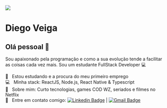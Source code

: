 <img width="auto" src="https://github.com/tgmarinho/tgmarinho/blob/master/banner.png">


# Diego Veiga

## Olá pessoal 👋
Sou apaixonado pela programação e como a sua evolução tende a facilitar as coisas cada vez mais.
Sou um estudante FullStack Developer :computer:

 :rocket:  &nbsp; Estou estudando e a procura do meu primeiro emprego
 <br/> :computer: &nbsp; Minha stack: ReactJS, Node.js, React Native & Typescript
 <br/> 💬  &nbsp; Sobre mim: Curto tecnologias, games COD WZ, seriados e filmes no Netflix
 <br/> :email: &nbsp; Entre em contato comigo: [![Linkedin Badge](https://img.shields.io/badge/-DiegoVeiga-blue?style=flat-square&logo=Linkedin&logoColor=white&link=https://www.linkedin.com/in/diegoveigass/)](https://www.linkedin.com/in/diegoveigass/) 
| 
[![Gmail Badge](https://img.shields.io/badge/-sdiegoveiga@gmail.com-c14438?style=flat-square&logo=Gmail&logoColor=white&link=mailto:sdiegoveiga@gmail.com)](mailto:sdiegoveiga@gmail.com)
